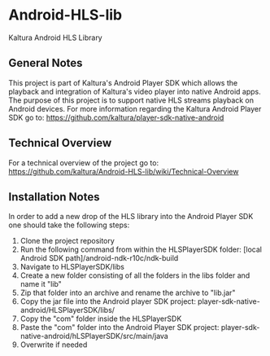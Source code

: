 # Android-HLS-lib
Kaltura Android HLS Library

General Notes
-------------
This project is part of Kaltura's Android Player SDK which allows the playback and integration of Kaltura's video player into native Android apps.
The purpose of this project is to support native HLS streams playback on Android devices.
For more information regarding the Kaltura Android Player SDK go to: https://github.com/kaltura/player-sdk-native-android

Technical Overview
------------------
For a technical overview of the project go to: https://github.com/kaltura/Android-HLS-lib/wiki/Technical-Overview

Installation Notes
------------------
In order to add a new drop of the HLS library into the Android Player SDK one should take the following steps:

1. Clone the project repository
2. Run the following command from within the HLSPlayerSDK folder:
  [local Android SDK path]/android-ndk-r10c/ndk-build
3. Navigate to HLSPlayerSDK/libs
4. Create a new folder consisting of all the folders in the libs folder and name it "lib"
5. Zip that folder into an archive and rename the archive to "lib.jar"
6. Copy the jar file into the Android player SDK project: player-sdk-native-android/HLSPlayerSDK/libs/
7. Copy the "com" folder inside the HLSPlayerSDK
8. Paste the "com" folder into the Android Player SDK project: player-sdk-native-android/hLSPlayerSDK/src/main/java
9. Overwrite if needed
